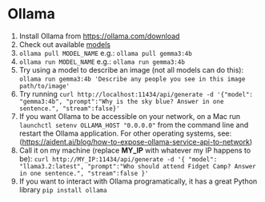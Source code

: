 # Ollama
 1. Install Ollama from https://ollama.com/download
 2. Check out available [models](https://ollama.com/search)
 3. ```ollama pull MODEL_NAME``` e.g.: ```ollama pull gemma3:4b```
 4. ```ollama run MODEL_NAME``` e.g.: ```ollama run gemma3:4b```
 5. Try using a model to describe an image (not all models can do this):  
```ollama run gemma3:4b 'Describe any people you see in this image path/to/image'```
 6. Try running ```curl http://localhost:11434/api/generate -d '{"model": "gemma3:4b", "prompt":"Why is the sky blue? Answer in one sentence.", "stream":false}'```
 7. If you want Ollama to be accessible on your network, on a Mac run ```launchctl setenv OLLAMA_HOST "0.0.0.0"``` from the command line and restart the Ollama application. For other operating systems, see:
(https://aident.ai/blog/how-to-expose-ollama-service-api-to-network)
 8. Call it on my machine (replace **MY_IP** with whatever my IP happens to be): ```curl http://MY_IP:11434/api/generate -d '{ "model": "llama3.2:latest", "prompt":"Who should attend Fidget Camp? Answer in one sentence.", "stream":false }'```
 9. If you want to interact with Ollama programatically, it has a great Python library ```pip install ollama```
